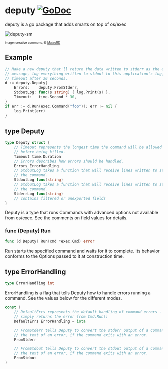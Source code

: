 # deputy [![GoDoc](https://godoc.org/github.com/juju/deputy?status.svg)](https://godoc.org/github.com/juju/deputy)
deputy is a go package that adds smarts on top of os/exec

![deputy-sm](https://cloud.githubusercontent.com/assets/3185864/8237448/6bc30102-15bd-11e5-9e87-6423197a73d6.jpg)

<sup><sub>image: creative commons, &copy; [MatsuRD](http://matsurd.deviantart.com/art/Paper53-Deputy-Stubbs-342123485)</sub></sup>

## Example

``` go
// Make a new deputy that'll return the data written to stderr as the error
// message, log everything written to stdout to this application's log,  and
// timeout after 30 seconds.
d := deputy.Deputy{
    Errors:    deputy.FromStderr,
    StdoutLog: func(s string) { log.Print(s) },
    Timeout:   time.Second * 30,
}
if err := d.Run(exec.Command("foo")); err != nil {
    log.Print(err)
}
```

## type Deputy
``` go
type Deputy struct {
    // Timeout represents the longest time the command will be allowed to run
    // before being killed.
    Timeout time.Duration
    // Errors describes how errors should be handled.
    Errors ErrorHandling
    // StdoutLog takes a function that will receive lines written to stdout from
    // the command.
    StdoutLog func(string)
    // StdoutLog takes a function that will receive lines written to stderr from
    // the command.
    StderrLog func(string)
    // contains filtered or unexported fields
}
```
Deputy is a type that runs Commands with advanced options not available from
os/exec.  See the comments on field values for details.

### func (Deputy) Run
``` go
func (d Deputy) Run(cmd *exec.Cmd) error
```
Run starts the specified command and waits for it to complete.  Its behavior
conforms to the Options passed to it at construction time.

## type ErrorHandling
``` go
type ErrorHandling int
```
ErrorHandling is a flag that tells Deputy how to handle errors running a
command.  See the values below for the different modes.

``` go
const (
    // DefaultErrs represents the default handling of command errors - this
    // simply returns the error from Cmd.Run()
    DefaultErrs ErrorHandling = iota

    // FromStderr tells Deputy to convert the stderr output of a command into
    // the text of an error, if the command exits with an error.
    FromStderr

    // FromStdout tells Deputy to convert the stdout output of a command into
    // the text of an error, if the command exits with an error.
    FromStdout
)
```